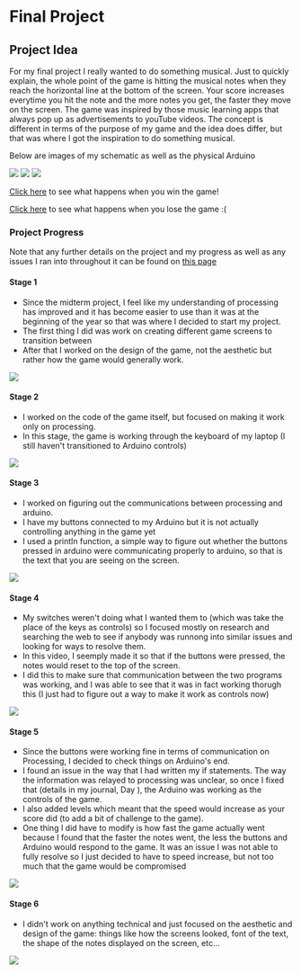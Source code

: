 # Final Project

## Project Idea

For my final project I really wanted to do something musical. Just to quickly explain, the whole point of the game is hitting the musical notes when they reach the horizontal line at the bottom of the screen. Your score increases everytime you hit the note and the more notes you get, the faster they move on the screen. The game was inspired by those music learning apps that always pop up as advertisements to youTube videos. The concept is different in terms of the purpose of my game and the idea does differ, but that was where I got the inspiration to do something musical. 

Below are images of my schematic as well as the physical Arduino

![](media/finalProjectSchematic.jpeg) ![](media/ProjectPic1.jpg) ![](media/ProjectPic2.jpg)

[Click here](https://drive.google.com/file/d/11Az_ILbjyO3sr4XAodourlsNjHxdMoxv/view?usp=sharing) to see what happens when you win the game!

[Click here](https://drive.google.com/file/d/1o83kbVLAjv9bGUAkooLmdgRasNP2tJl4/view?usp=sharing) to see what happens when you lose the game :(

### Project Progress

Note that any further details on the project and my progress as well as any issues I ran into throughout it can be found on [this page](https://github.com/AalyaSharaf/intro-to-IM/blob/master/finalProject/journal.md)

#### Stage 1
- Since the midterm project, I feel like my understanding of processing has improved and it has become easier to use than it was at the beginning of the year so that was where I decided to start my project.
- The first thing I did was work on creating different game screens to transition between
- After that I worked on the design of the game, not the aesthetic but rather how the game would generally work.

![](media/day1.gif)

#### Stage 2
- I worked on the code of the game itself, but focused on making it work only on processing. 
- In this stage, the game is working through the keyboard of my laptop (I still haven't transitioned to Arduino controls)

![](media/day2.gif)

#### Stage 3
- I worked on figuring out the communications between processing and arduino.
- I have my buttons connected to my Arduino but it is not actually controlling anything in the game yet
- I used a println function, a simple way to figure out whether the buttons pressed in arduino were communicating properly to arduino, so that is the text that you are seeing on the screen. 

![](media/day3.gif)

#### Stage 4
- My switches weren't doing what I wanted them to (which was take the place of the keys as controls) so I focused mostly on research and searching the web to see if anybody was runnong into similar issues and looking for ways to resolve them.
- In this video, I seemply made it so that if the buttons were pressed, the notes would reset to the top of the screen.
- I did this to make sure that communication between the two programs was working, and I was able to see that it was in fact working thorugh this (I just had to figure out a way to make it work as controls now)

![](media/day4.gif)

#### Stage 5
- Since the buttons were working fine in terms of communication on Processing, I decided to check things on Arduino's end.
- I found an issue in the way that I had written my if statements. The way the information was relayed to processing was unclear, so once I fixed that (details in my journal, Day ), the Arduino was working as the controls of the game.
- I also added levels which meant that the speed would increase as your score did (to add a bit of challenge to the game).
- One thing I did have to modify is how fast the game actually went because I found that the faster the notes went, the less the buttons and Arduino would respond to the game. It was an issue I was not able to fully resolve so I just decided to have to speed increase, but not too much that the game would be compromised

![](media/day5.gif)

#### Stage 6
- I didn't work on anything technical and just focused on the aesthetic and design of the game: things like how the screens looked, font of the text, the shape of the notes displayed on the screen, etc... 

![](media/day6.gif)


